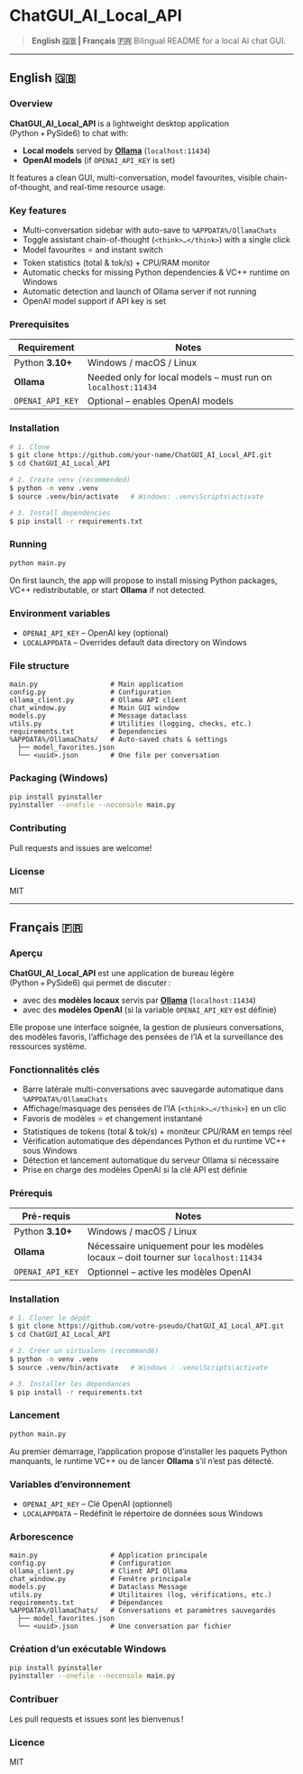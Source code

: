 # ChatGUI_AI_Local_API

> **English 🇬🇧 | Français 🇫🇷**
> Bilingual README for a local AI chat GUI.

---

## English 🇬🇧

### Overview

**ChatGUI_AI_Local_API** is a lightweight desktop application (Python + PySide6) to chat with:

* **Local models** served by **[Ollama](https://ollama.com/)** (`localhost:11434`)
* **OpenAI models** (if `OPENAI_API_KEY` is set)

It features a clean GUI, multi-conversation, model favourites, visible chain-of-thought, and real-time resource usage.

### Key features

* Multi-conversation sidebar with auto-save to `%APPDATA%/OllamaChats`
* Toggle assistant chain-of-thought (`<think>…</think>`) with a single click
* Model favourites ⭐ and instant switch
* Token statistics (total & tok/s) + CPU/RAM monitor
* Automatic checks for missing Python dependencies & VC++ runtime on Windows
* Automatic detection and launch of Ollama server if not running
* OpenAI model support if API key is set

### Prerequisites

| Requirement      | Notes                                                        |
| ---------------- | ------------------------------------------------------------ |
| Python **3.10+** | Windows / macOS / Linux                                      |
| **Ollama**       | Needed only for local models – must run on `localhost:11434` |
| `OPENAI_API_KEY` | Optional – enables OpenAI models                             |

### Installation

```bash
# 1. Clone
$ git clone https://github.com/your‑name/ChatGUI_AI_Local_API.git
$ cd ChatGUI_AI_Local_API

# 2. Create venv (recommended)
$ python -m venv .venv
$ source .venv/bin/activate   # Windows: .venv\Scripts\activate

# 3. Install dependencies
$ pip install -r requirements.txt
```

### Running

```bash
python main.py
```

On first launch, the app will propose to install missing Python packages, VC++ redistributable, or start **Ollama** if not detected.

### Environment variables

* `OPENAI_API_KEY` – OpenAI key (optional)
* `LOCALAPPDATA`  – Overrides default data directory on Windows

### File structure

```
main.py                  # Main application
config.py                # Configuration
ollama_client.py         # Ollama API client
chat_window.py           # Main GUI window
models.py                # Message dataclass
utils.py                 # Utilities (logging, checks, etc.)
requirements.txt         # Dependencies
%APPDATA%/OllamaChats/   # Auto-saved chats & settings
  ├── model_favorites.json
  └── <uuid>.json        # One file per conversation
```

### Packaging (Windows)

```bash
pip install pyinstaller
pyinstaller --onefile --noconsole main.py
```

### Contributing

Pull requests and issues are welcome!

### License

MIT

---

## Français 🇫🇷

### Aperçu

**ChatGUI_AI_Local_API** est une application de bureau légère (Python + PySide6) qui permet de discuter :

* avec des **modèles locaux** servis par **[Ollama](https://ollama.com/)** (`localhost:11434`)
* avec des **modèles OpenAI** (si la variable `OPENAI_API_KEY` est définie)

Elle propose une interface soignée, la gestion de plusieurs conversations, des modèles favoris, l’affichage des pensées de l’IA et la surveillance des ressources système.

### Fonctionnalités clés

* Barre latérale multi-conversations avec sauvegarde automatique dans `%APPDATA%/OllamaChats`
* Affichage/masquage des pensées de l’IA (`<think>…</think>`) en un clic
* Favoris de modèles ⭐ et changement instantané
* Statistiques de tokens (total & tok/s) + moniteur CPU/RAM en temps réel
* Vérification automatique des dépendances Python et du runtime VC++ sous Windows
* Détection et lancement automatique du serveur Ollama si nécessaire
* Prise en charge des modèles OpenAI si la clé API est définie

### Prérequis

| Pré-requis       | Notes                                                                              |
| ---------------- | ---------------------------------------------------------------------------------- |
| Python **3.10+** | Windows / macOS / Linux                                                            |
| **Ollama**       | Nécessaire uniquement pour les modèles locaux – doit tourner sur `localhost:11434` |
| `OPENAI_API_KEY` | Optionnel – active les modèles OpenAI                                              |

### Installation

```bash
# 1. Cloner le dépôt
$ git clone https://github.com/votre‑pseudo/ChatGUI_AI_Local_API.git
$ cd ChatGUI_AI_Local_API

# 2. Créer un virtualenv (recommandé)
$ python -m venv .venv
$ source .venv/bin/activate   # Windows : .venv\Scripts\activate

# 3. Installer les dépendances
$ pip install -r requirements.txt
```

### Lancement

```bash
python main.py
```

Au premier démarrage, l’application propose d’installer les paquets Python manquants, le runtime VC++ ou de lancer **Ollama** s’il n’est pas détecté.

### Variables d’environnement

* `OPENAI_API_KEY` – Clé OpenAI (optionnel)
* `LOCALAPPDATA`  – Redéfinit le répertoire de données sous Windows

### Arborescence

```
main.py                  # Application principale
config.py                # Configuration
ollama_client.py         # Client API Ollama
chat_window.py           # Fenêtre principale
models.py                # Dataclass Message
utils.py                 # Utilitaires (log, vérifications, etc.)
requirements.txt         # Dépendances
%APPDATA%/OllamaChats/   # Conversations et paramètres sauvegardés
  ├── model_favorites.json
  └── <uuid>.json        # Une conversation par fichier
```

### Création d’un exécutable Windows

```bash
pip install pyinstaller
pyinstaller --onefile --noconsole main.py
```

### Contribuer

Les pull requests et issues sont les bienvenus !

### Licence

MIT
